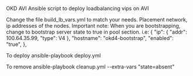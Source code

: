 OKD AVI Ansible script to deploy loadbalancing vips on AVI

Change the file build_lb_vars.yml to match your needs.
Placement network, ip addresses of the nodes.
Important note: When you are bootstrapping, change to bootstrap server state to true in pool section. i.e:
{
 "ip": { "addr": 100.64.35.99, "type": V4 },
 "hostname": "okd4-bootstrap",
 "enabled": "true",
},


To deploy
ansible-playbook deploy.yml

To remove
ansible-playbook cleanup.yml --extra-vars "state=absent"
